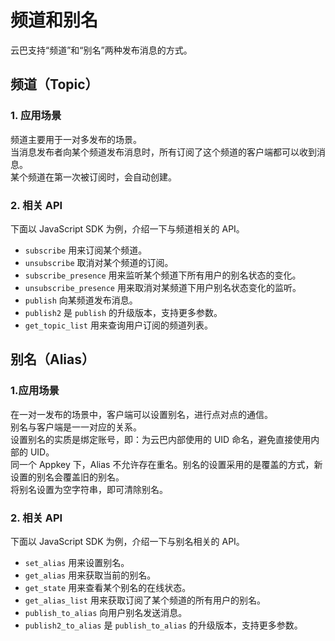 # 频道和别名

云巴支持“频道”和“别名”两种发布消息的方式。


## 频道（Topic）

### 1. 应用场景
频道主要用于一对多发布的场景。<br>
当消息发布者向某个频道发布消息时，所有订阅了这个频道的客户端都可以收到消息。<br>
某个频道在第一次被订阅时，会自动创建。


### 2. 相关 API
下面以 JavaScript SDK 为例，介绍一下与频道相关的 API。

* `subscribe` 用来订阅某个频道。
* `unsubscribe` 取消对某个频道的订阅。
* `subscribe_presence` 用来监听某个频道下所有用户的别名状态的变化。
* `unsubscribe_presence` 用来取消对某频道下用户别名状态变化的监听。
* `publish` 向某频道发布消息。
* `publish2` 是 `publish` 的升级版本，支持更多参数。
* `get_topic_list` 用来查询用户订阅的频道列表。


## 别名（Alias）

### 1.应用场景
在一对一发布的场景中，客户端可以设置别名，进行点对点的通信。<br>
别名与客户端是一一对应的关系。<br>
设置别名的实质是绑定账号，即：为云巴内部使用的 UID 命名，避免直接使用内部的 UID。<br>
同一个 Appkey 下，Alias 不允许存在重名。别名的设置采用的是覆盖的方式，新设置的别名会覆盖旧的别名。<br>
将别名设置为空字符串，即可清除别名。


### 2. 相关 API
下面以 JavaScript SDK 为例，介绍一下与别名相关的 API。

* `set_alias` 用来设置别名。
* `get_alias` 用来获取当前的别名。
* `get_state` 用来查看某个别名的在线状态。
* `get_alias_list` 用来获取订阅了某个频道的所有用户的别名。
* `publish_to_alias` 向用户别名发送消息。
* `publish2_to_alias` 是 `publish_to_alias` 的升级版本，支持更多参数。

